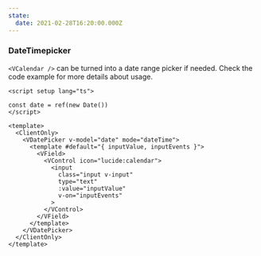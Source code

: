 ```yaml
---
state:
  date: 2021-02-28T16:20:00.000Z
---
```


### DateTimepicker

`<VCalendar />` can be turned into a date range picker if needed. Check the
code example for more details about usage.

<!--code-->

```vue
<script setup lang="ts">

const date = ref(new Date())
</script>

<template>
  <ClientOnly>
    <VDatePicker v-model="date" mode="dateTime">
      <template #default="{ inputValue, inputEvents }">
        <VField>
          <VControl icon="lucide:calendar">
            <input
              class="input v-input"
              type="text"
              :value="inputValue"
              v-on="inputEvents"
            >
          </VControl>
        </VField>
      </template>
    </VDatePicker>
  </ClientOnly>
</template>
```

<!--/code-->

<!--example-->

<ClientOnly>
  <VDatePicker v-model="frontmatter.state.date" color="green" mode="dateTime">
    <template #default="{ inputValue, inputEvents }">
      <VField>
        <VControl icon="lucide:calendar">
          <input class="input v-input" type="text" :value="inputValue" v-on="inputEvents" />
        </VControl>
      </VField>
    </template>
  </VDatePicker>
</ClientOnly>

<!--/example-->
